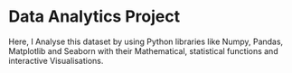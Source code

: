 # Data Analytics Project

Here, I Analyse this dataset by using Python libraries like Numpy, Pandas, Matplotlib and Seaborn with their Mathematical, statistical functions and interactive Visualisations.

